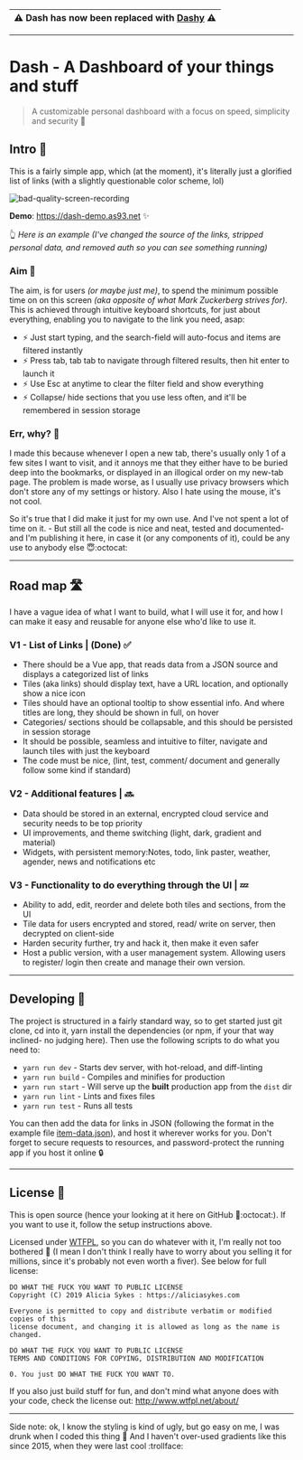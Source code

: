 
| ⚠️ Dash has now been replaced with <a href="https://github.com/Lissy93/dashy">Dashy</a> ⚠️ |
|-|

---

# Dash - A Dashboard of your things and stuff

> A customizable personal dashboard with a focus on speed, simplicity and security 🚀

## Intro 🧁

This is a fairly simple app, which (at the moment), it's literally just a glorified list of links (with a slightly questionable color scheme, lol)

![bad-quality-screen-recording](https://raw.githubusercontent.com/Lissy93/alicia-app/master/demo.gif "I made a gif screenshot for you")

**Demo**: https://dash-demo.as93.net ✨

👆 *Here is an example (I've changed the source of the links, stripped personal data, and removed auth so you can see something running)*

### Aim 🎯

The aim, is for users *(or maybe just me)*, to spend the minimum possible time on on this screen *(aka opposite of what Mark Zuckerberg strives for)*. This is achieved through intuitive keyboard shortcuts, for just about everything, enabling you to navigate to the link you need, asap:

- ⚡ Just start typing, and the search-field will auto-focus and items are filtered instantly
- ⚡ Press tab, tab tab to navigate through filtered results, then hit enter to launch it
- ⚡ Use Esc at anytime to clear the filter field and show everything
- ⚡ Collapse/ hide sections that you use less often, and it'll be remembered in session storage

### Err, why? 🤨

I made this because whenever I open a new tab, there's usually only 1 of a few sites I want to visit, and it annoys me that they either have to be buried deep into the bookmarks, or displayed in an illogical order on my new-tab page. The problem is made worse, as I usually use privacy browsers which don't store any of my settings or history. Also I hate using the mouse, it's not cool.

So it's true that I did make it just for my own use. And I've not spent a lot of time on it. - But still all the code is nice and neat, tested and documented- and I'm publishing it here, in case it (or any components of it), could be any use to anybody else :innocent::octocat:

---

## Road map 🛣️

I have a vague idea of what I want to build, what I will use it for, and how I can make it easy and reusable for anyone else who'd like to use it.

### V1 - List of Links | (Done) ✅

- There should be a Vue app, that reads data from a JSON source and displays a categorized list of links
- Tiles (aka links) should display text, have a URL location, and optionally show a nice icon
- Tiles should have an optional tooltip to show essential info. And where titles are long, they should be shown in full, on hover
- Categories/ sections should be collapsable, and this should be persisted in session storage
- It should be possible, seamless and intuitive to filter, navigate and launch tiles with just the keyboard
- The code must be nice, (lint, test, comment/ document and generally follow some kind if standard)

### V2 - Additional features | 🔜

- Data should be stored in an external, encrypted cloud service and security needs to be top priority
- UI improvements, and theme switching (light, dark, gradient and material)
- Widgets, with persistent memory:Notes, todo, link paster, weather, agender, news and notifications etc

### V3 - Functionality to do everything through the UI | 💤

- Ability to add, edit, reorder and delete both tiles and sections, from the UI
- Tile data for users encrypted and stored, read/ write on server, then decrypted on client-side
- Harden security further, try and hack it, then make it even safer
- Host a public version, with a user management system. Allowing users to register/ login then create and manage their own version.

---

## Developing 🧱

The project is structured in a fairly standard way, so to get started just git clone, cd into it, yarn install the dependencies (or npm, if your that way inclined- no judging here). Then use the following scripts to do what you need to:

- `yarn run dev` - Starts dev server, with hot-reload, and diff-linting
- `yarn run build` - Compiles and minifies for production
- `yarn run start` - Will serve up the **built**  production app from the `dist` dir
- `yarn run lint` - Lints and fixes files
- `yarn run test` - Runs all tests

You can then add the data for links in JSON (following the format in the example file [item-data.json](https://github.com/Lissy93/alicia-app/blob/master/src/data/item-data.json)), and host it wherever works for you. Don't forget to secure requests to resources, and password-protect the running app if you host it online 🔒

---

## License 📜

This is open source (hence your looking at it here on GitHub :eyes::octocat:). If you want to use it, follow the setup instructions above. 

Licensed under [WTFPL](https://en.wikipedia.org/wiki/WTFPL), so you can do whatever with it, I'm really not too bothered 🥱 (I mean I don't think I really have to worry about you selling it for millions, since it's probably not even worth a fiver). See below for full license:

```
DO WHAT THE FUCK YOU WANT TO PUBLIC LICENSE
Copyright (C) 2019 Alicia Sykes : https://aliciasykes.com

Everyone is permitted to copy and distribute verbatim or modified copies of this
license document, and changing it is allowed as long as the name is changed.

DO WHAT THE FUCK YOU WANT TO PUBLIC LICENSE
TERMS AND CONDITIONS FOR COPYING, DISTRIBUTION AND MODIFICATION

0. You just DO WHAT THE FUCK YOU WANT TO.
```

If you also just build stuff for fun, and don't mind what anyone does with your code, check the license out: http://www.wtfpl.net/about/

---

Side note: ok, I know the styling is kind of ugly, but go easy on me, I was drunk when I coded this thing 🥴 And I haven't over-used gradients like this since 2015, when they were last cool :trollface:
